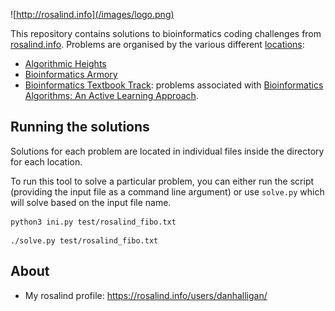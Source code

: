 ![http://rosalind.info](/images/logo.png)

This repository contains solutions to bioinformatics coding challenges from
[rosalind.info]. Problems are organised by the various different
[locations]:

* [Algorithmic Heights]
* [Bioinformatics Armory]
* [Bioinformatics Textbook Track]: problems associated with [Bioinformatics
  Algorithms: An Active Learning Approach].

[rosalind.info]: https://rosalind.info
[locations]: https://rosalind.info/problems/locations/
[Algorithmic Heights]: https://rosalind.info/problems/list-view/?location=algorithmic-heights
[Bioinformatics Armory]: https://rosalind.info/problems/list-view/?location=bioinformatics-armory
[Bioinformatics Textbook Track]: https://rosalind.info/problems/list-view/?location=bioinformatics-textbook-track
[Bioinformatics Algorithms: An Active Learning Approach]: https://www.bioinformaticsalgorithms.org/

## Running the solutions

Solutions for each problem are located in individual files inside the directory
for each location.

To run this tool to solve a particular problem, you can either run the script
(providing the input file as a command line argument) or use `solve.py` which
will solve based on the input file name.

```{shell}
python3 ini.py test/rosalind_fibo.txt
```

```{shell}
./solve.py test/rosalind_fibo.txt
```

## About

* My rosalind profile: https://rosalind.info/users/danhalligan/
